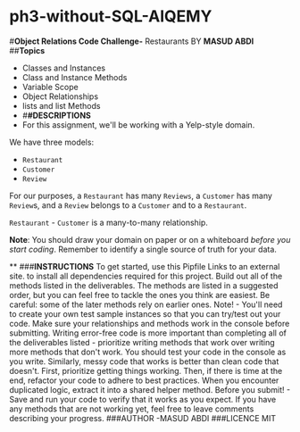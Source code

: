 # ph3-without-SQL-AlQEMY
#**Object Relations Code Challenge-** Restaurants BY **MASUD ABDI**
##**Topics**
- Classes and Instances
- Class and Instance Methods
- Variable Scope
- Object Relationships
- lists and list Methods
- #**#DESCRIPTIONS**
- For this assignment, we'll be working with a Yelp-style domain.

 
We have three models:
- `Restaurant`
- `Customer`
- `Review`

 
For our purposes, a `Restaurant` has many `Reviews`, a `Customer` has many `Review`s, and a `Review` belongs to a `Customer` and to a `Restaurant`.

 
`Restaurant` - `Customer` is a many-to-many relationship.

 
**Note**: You should draw your domain on paper or on a whiteboard _before you start coding_. Remember to identify a single source of truth for your data.

**
###**INSTRUCTIONS**
To get started, use this Pipfile
Links to an external site. to install all dependencies required for this project.
Build out all of the methods listed in the deliverables. The methods are listed in a suggested order, but you can feel free to tackle the ones you think are easiest. Be careful: some of the later methods rely on earlier ones.
Note!  - You'll need to create your own test sample instances so that you can try/test out your code. Make sure your relationships and methods work in the console before submitting.
Writing error-free code is more important than completing all of the deliverables listed - prioritize writing methods that work over writing more methods that don't work. You should test your code in the console as you write.
Similarly, messy code that works is better than clean code that doesn't. First, prioritize getting things working. Then, if there is time at the end, refactor your code to adhere to best practices. When you encounter duplicated logic, extract it into a shared helper method.
Before you submit! - Save and run your code to verify that it works as you expect. If you have any methods that are not working yet, feel free to leave comments describing your progress.
###AUTHOR
-MASUD ABDI 
###LICENCE
MIT
